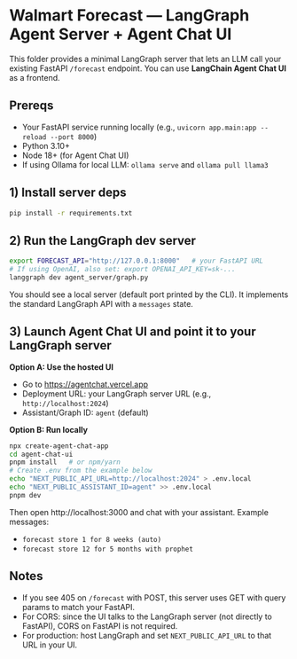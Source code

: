 
# Walmart Forecast — LangGraph Agent Server + Agent Chat UI

This folder provides a minimal LangGraph server that lets an LLM call your existing FastAPI `/forecast` endpoint.
You can use **LangChain Agent Chat UI** as a frontend.

## Prereqs
- Your FastAPI service running locally (e.g., `uvicorn app.main:app --reload --port 8000`)
- Python 3.10+
- Node 18+ (for Agent Chat UI)
- If using Ollama for local LLM: `ollama serve` and `ollama pull llama3`

## 1) Install server deps
```bash
pip install -r requirements.txt
```

## 2) Run the LangGraph dev server
```bash
export FORECAST_API="http://127.0.0.1:8000"   # your FastAPI URL
# If using OpenAI, also set: export OPENAI_API_KEY=sk-...
langgraph dev agent_server/graph.py
```

You should see a local server (default port printed by the CLI). It implements the standard LangGraph API with a `messages` state.

## 3) Launch Agent Chat UI and point it to your LangGraph server

**Option A: Use the hosted UI**
- Go to https://agentchat.vercel.app
- Deployment URL: your LangGraph server URL (e.g., `http://localhost:2024`)
- Assistant/Graph ID: `agent` (default)

**Option B: Run locally**
```bash
npx create-agent-chat-app
cd agent-chat-ui
pnpm install   # or npm/yarn
# Create .env from the example below
echo "NEXT_PUBLIC_API_URL=http://localhost:2024" > .env.local
echo "NEXT_PUBLIC_ASSISTANT_ID=agent" >> .env.local
pnpm dev
```

Then open http://localhost:3000 and chat with your assistant. Example messages:
- `forecast store 1 for 8 weeks (auto)`
- `forecast store 12 for 5 months with prophet`

## Notes
- If you see 405 on `/forecast` with POST, this server uses GET with query params to match your FastAPI.
- For CORS: since the UI talks to the LangGraph server (not directly to FastAPI), CORS on FastAPI is not required.
- For production: host LangGraph and set `NEXT_PUBLIC_API_URL` to that URL in your UI.
